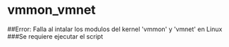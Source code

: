 # vmmon_vmnet

##Error: Falla al intalar los modulos del kernel 'vmmon' y 'vmnet' en Linux
###Se requiere ejecutar el script 
